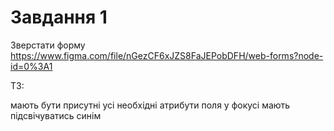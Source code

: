 # Завдання 1

Зверстати форму https://www.figma.com/file/nGezCF6xJZS8FaJEPobDFH/web-forms?node-id=0%3A1

ТЗ:

мають бути присутні усі необхідні атрибути
поля у фокусі мають підсвічуватись синім